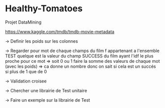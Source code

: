 # Healthy-Tomatoes
Projet DataMining

https://www.kaggle.com/tmdb/tmdb-movie-metadata

-> Definir les poids sur les colonnes

-> Regarder pour mot de chaque champs du film f appartenant a l'ensemble TEST
	quelque est la valeur du champ SUCCESS du film ayant l'idf le plus proche pour ce mot => soit 0 ou 1 
	faire la somme des valeurs de chaque mot (avec les poids) => ca donne un nombre
	donc on sait si cela est un succés si plus de 1 que de 0

-> Validation croisee

-> Chercher une librairie de Test unitaire

-> Faire un exemple sur la librairie de Test
